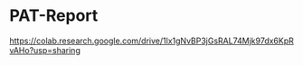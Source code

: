 # PAT-Report

https://colab.research.google.com/drive/1lx1gNvBP3jGsRAL74Mjk97dx6KpRvAHo?usp=sharing
